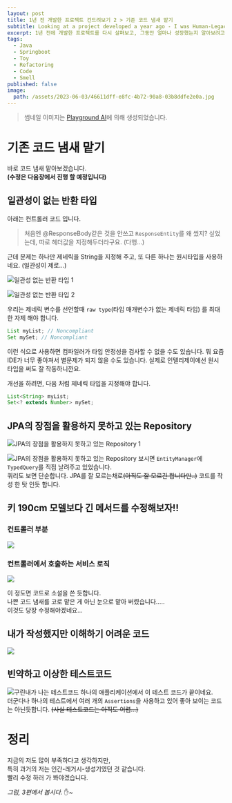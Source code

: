 ```yaml
---
layout: post
title: 1년 전 개발한 프로젝트 건드려보기 2 > 기존 코드 냄새 맡기
subtitle: Looking at a project developed a year ago - I was Human-Legacy-Maker
excerpt: 1년 전에 개발한 프로젝트를 다시 살펴보고, 그동안 얼마나 성장했는지 알아보려고 합니다.
tags:
  - Java
  - Springboot
  - Toy
  - Refactoring
  - Code
  - Smell
published: false
image:
  path: /assets/2023-06-03/46611dff-e8fc-4b72-90a8-03b8ddfe2e0a.jpg
---
```


> 썸네일 이미지는 [Playground AI](https://playgroundai.com/)에 의해 생성되었습니다.

# 기존 코드 냄새 맡기
바로 코드 냄새 맡아보겠습니다.  
**(수정은 다음장에서 진행 할 예정입니다)**

## 일관성이 없는 반환 타입
아래는 컨트롤러 코드 입니다.  
> 처음엔 @ResponseBody같은 것을 안쓰고 `ResponseEntity`를 왜 썼지? 싶었는데, 따로 헤더값을 지정해두더라구요. (다행...)

근데 문제는 하나만 제네릭을 String을 지정해 주고, 또 다른 하나는 원시타입을 사용하네요. (일관성이 제로...)

![일관성 없는 반환 타입 1](/assets/2023-06-03/skaqkf1.png)

![일관성 없는 반환 타입 2](/assets/2023-06-03/skaqkf2.png)

우리는 제네릭 변수를 선언할때 `raw type`(타입 매개변수가 없는 제네릭 타입) 를 최대한 자제 해야 합니다.

```java
List myList; // Noncompliant
Set mySet; // Noncompliant
```
이런 식으로 사용하면 컴파일러가 타입 안정성을 검사할 수 없을 수도 있습니다. 뭐 요즘 IDE가 너무 좋아져서 별문제가 되지 않을 수도 있습니다. 실제로 인텔리제이에선 원시 타입을 써도 잘 작동하니깐요.

개선을 하려면, 다음 처럼 제네릭 타입을 지정해야 합니다.

```java
List<String> myList;
Set<? extends Number> mySet;
```


## JPA의 장점을 활용하지 못하고 있는 Repository
![JPA의 장점을 활용하지 못하고 있는 Repository 1](/assets/2023-06-03/jpa-worst.png)

![JPA의 장점을 활용하지 못하고 있는 Repository](/assets/2023-06-03/jpa-worst2.png)
보시면 `EntityManager`에 `TypedQuery`를 직접 날려주고 있었습니다.  
쿼리도 보면 단순합니다. JPA를 잘 모르는채로~~(아직도 잘 모르긴 합니다만..)~~ 코드를 작성 한 탓 인듯 합니다.  

## 키 190cm 모델보다 긴 메서드를 수정해보자!!
### 컨트롤러 부분

![](/assets/2023-06-05/beforeController.png)

### 컨트롤러에서 호출하는 서비스 로직
![](/assets/2023-06-05/beforeService.png)
  
이 정도면 코드로 소설을 쓴 듯합니다.  
나쁜 코드 냄새를 코로 맡은 게 아닌 눈으로 맡아 버렸습니다.....  
이것도 당장 수정해야겠네요...  

## 내가 작성했지만 이해하기 어려운 코드
![](/assets/2023-06-03/my-code-but-idk.png)

## 빈약하고 이상한 테스트코드
![구린내가 나는 테스트코드](/assets/2023-06-03/strange-test-code.png)
하나의 애플리케이션에서 이 테스트 코드가 끝이네요.  
더군다나 하나의 테스트에서 여러 개의 `Assertions`을 사용하고 있어 좋아 보이는 코드는 아닌듯합니다.
~~(사실 테스트코드는 아직도 어렵...)~~


# 정리
지금의 저도 많이 부족하다고 생각하지만,  
특히 과거의 저는 인간-레거시-생성기였던 것 같습니다.  
빨리 수정 하러 가 봐야겠습니다.


_그럼, 3편에서 봅시다._ ✋~

